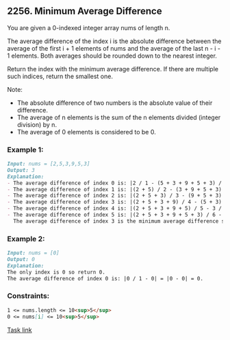 ## 2256. Minimum Average Difference

You are given a 0-indexed integer array nums of length n.

The average difference of the index i is the absolute difference between the average of the first i + 1 elements of nums and the average of the last n - i - 1 elements. Both averages should be rounded down to the nearest integer.

Return the index with the minimum average difference. If there are multiple such indices, return the smallest one.

Note:
- The absolute difference of two numbers is the absolute value of their difference.
- The average of n elements is the sum of the n elements divided (integer division) by n.
- The average of 0 elements is considered to be 0.

### Example 1:
```markdown
Input: nums = [2,5,3,9,5,3]
Output: 3
Explanation:
- The average difference of index 0 is: |2 / 1 - (5 + 3 + 9 + 5 + 3) / 5| = |2 / 1 - 25 / 5| = |2 - 5| = 3.
- The average difference of index 1 is: |(2 + 5) / 2 - (3 + 9 + 5 + 3) / 4| = |7 / 2 - 20 / 4| = |3 - 5| = 2.
- The average difference of index 2 is: |(2 + 5 + 3) / 3 - (9 + 5 + 3) / 3| = |10 / 3 - 17 / 3| = |3 - 5| = 2.
- The average difference of index 3 is: |(2 + 5 + 3 + 9) / 4 - (5 + 3) / 2| = |19 / 4 - 8 / 2| = |4 - 4| = 0.
- The average difference of index 4 is: |(2 + 5 + 3 + 9 + 5) / 5 - 3 / 1| = |24 / 5 - 3 / 1| = |4 - 3| = 1.
- The average difference of index 5 is: |(2 + 5 + 3 + 9 + 5 + 3) / 6 - 0| = |27 / 6 - 0| = |4 - 0| = 4.
  The average difference of index 3 is the minimum average difference so return 3.
```

### Example 2:
```markdown
Input: nums = [0]
Output: 0
Explanation:
The only index is 0 so return 0.
The average difference of index 0 is: |0 / 1 - 0| = |0 - 0| = 0.
```

### Constraints:
```markdown
1 <= nums.length <= 10<sup>5</sup>
0 <= nums[i] <= 10<sup>5</sup>
```

[Task link](https://leetcode.com/problems/minimum-average-difference/)